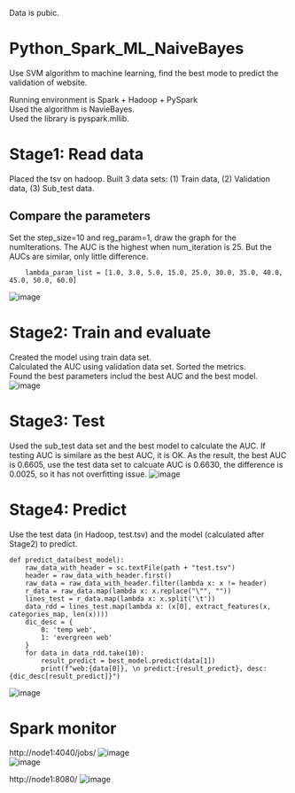 Data is pubic.   

# Python_Spark_ML_NaiveBayes   


Use SVM algorithm to machine learning, find the best mode to predict the validation of website.

Running environment is Spark + Hadoop + PySpark    
Used the algorithm is NavieBayes.     
Used the library is pyspark.mllib. 

# Stage1:  Read data
Placed the tsv on hadoop. Built 3 data sets: (1) Train data, (2) Validation data, (3) Sub_test data.


## Compare the parameters 
Set the step_size=10 and reg_param=1, draw the graph for the numIterations. The AUC is the highest when num_iteration is 25. But the AUCs are similar, only little difference.
~~~
    lambda_param_list = [1.0, 3.0, 5.0, 15.0, 25.0, 30.0, 35.0, 40.0, 45.0, 50.0, 60.0]
~~~
![image](https://user-images.githubusercontent.com/75282285/194414465-29fe7510-c5cc-4cc3-ab65-cafa6644b50f.png)


# Stage2: Train and evaluate   
Created the model using train data set.   
Calculated the AUC using validation data set.
Sorted the metrics.    
Found the best parameters includ the best AUC and the best model.   
![image](https://user-images.githubusercontent.com/75282285/194396120-13d6c770-5c42-415f-b3a6-f913cd98c406.png)



# Stage3: Test
Used the sub_test data set and the best model to calculate the AUC. If testing AUC is similare as the best AUC, it is OK.
As the result, the best AUC is  0.6605, use the test data set to calcuate AUC is 0.6630, the difference is 0.0025, so it has not overfitting issue. 
![image](https://user-images.githubusercontent.com/75282285/194395839-faba8d2d-fe4e-4f33-bc97-1afd1d4374b8.png)



# Stage4: Predict
Use the test data (in Hadoop, test.tsv) and the model (calculated after Stage2) to predict.
~~~
def predict_data(best_model):
    raw_data_with_header = sc.textFile(path + "test.tsv")
    header = raw_data_with_header.first()
    raw_data = raw_data_with_header.filter(lambda x: x != header)
    r_data = raw_data.map(lambda x: x.replace("\"", ""))
    lines_test = r_data.map(lambda x: x.split('\t'))
    data_rdd = lines_test.map(lambda x: (x[0], extract_features(x, categories_map, len(x))))
    dic_desc = {
        0: 'temp web',
        1: 'evergreen web'
    }
    for data in data_rdd.take(10):
        result_predict = best_model.predict(data[1])
        print(f"web:{data[0]}, \n predict:{result_predict}, desc: {dic_desc[result_predict]}")
~~~
![image](https://user-images.githubusercontent.com/75282285/194396279-6878ae32-fff0-4418-a592-f561795f1002.png)


# Spark monitor
http://node1:4040/jobs/
![image](https://user-images.githubusercontent.com/75282285/194400341-b94d79be-897e-49ab-82a7-6007a9a4c524.png)  
![image](https://user-images.githubusercontent.com/75282285/194401311-8d34a31b-6a6d-4c84-86d6-aec699421138.png)

http://node1:8080/
![image](https://user-images.githubusercontent.com/75282285/194397049-f87a9560-a343-49ea-8c22-dc557dda6de7.png)
